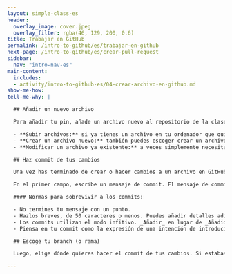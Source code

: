 ```yaml
---
layout: simple-class-es
header:
  overlay_image: cover.jpeg
  overlay_filter: rgba(46, 129, 200, 0.6)
title: Trabajar en GitHub
permalink: /intro-to-github/es/trabajar-en-github
next-page: /intro-to-github/es/crear-pull-request
sidebar:
  nav: "intro-nav-es"
main-content:
  includes:
  - activity/intro-to-github-es/04-crear-archivo-en-github.md
show-me-how:
tell-me-why: |

  ## Añadir un nuevo archivo

  Para añadir tu pin, añade un archivo nuevo al repositorio de la clase. Tienes instrucciones específicas más arriba, pero antes considera algunas de las prácticas formas en las que GitHub te permite añadir archivos a tus proyectos.

  - **Subir archivos:** si ya tienes un archivo en tu ordenador que quieres añadir a tu repositorio, simplemente arrástralo a la ventana del repositorio en GitHub.
  - **Crear un archivo nuevo:** también puedes escoger crear un archivo nuevo en tu repositorio haciendo clic en el botón **Create new file**. Esto abre un editor de archivos basado en web simple. Primero, escribe un nombre de archivo con la extensión apropiada. La extensión indicará a GitHub cómo renderizar tu contenido.
  - **Modificar un archivo ya existente:** a veces simplemente necesitas hacer cambios en un archivo que ya existe. Si es el caso, navega hasta ese archivo utilizando el directorio de archivos en la pestaña Code. Una vez has abierto el archivo, haz clic en el icono del lápiz en la parte superior derecha para abrir el archivo en modo edición.

  ## Haz commit de tus cambios

  Una vez has terminado de crear o hacer cambios a un archivo en GitHub, navega hasta la parte inferior de la página. Ahí, busca la sección **Commit new file**.

  En el primer campo, escribe un mensaje de commit. El mensaje de commit debería explicar brevemente qué cambios estás introduciendo en el archivo.

  #### Normas para sobrevivir a los commits:

  - No termines tu mensaje con un punto.
  - Hazlos breves, de 50 caracteres o menos. Puedes añadir detalles adicionales en la ventana de descripción extendida, si hace falta. Esto está justo debajo de la línea de asunto.
  - Los commits utilizan el modo infitivo. _Añadir_ en lugar de _Añadido_. _Combinar_ en vez de _Combinado_.
  - Piensa en tu commit como la expresión de una intención de introducir un cambio.

  ## Escoge tu branch (o rama)

  Luego, elige dónde quieres hacer el commit de tus cambios. Si estabas en tu branch cuando hiciste clic en el botón **Create new file**, GitHub realizará el commit directamente sobre ese branch. Pero, si olvidaste crear un branch nuevo, puedes hacerlo ahora.

---
```

